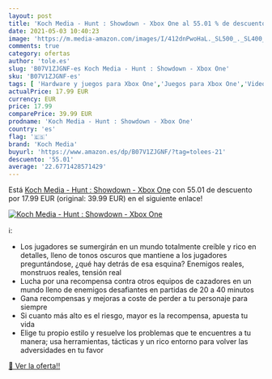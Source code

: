 ```yaml
---
layout: post
title: 'Koch Media - Hunt : Showdown - Xbox One al 55.01 % de descuento'
date: 2021-05-03 10:40:23
image: 'https://m.media-amazon.com/images/I/412dnPwoHaL._SL500_._SL400_.jpg'
comments: true
category: ofertas
author: 'tole.es'
slug: 'B07V1ZJGNF-es Koch Media - Hunt : Showdown - Xbox One'
sku: 'B07V1ZJGNF-es'
tags: [ 'Hardware y juegos para Xbox One','Juegos para Xbox One','Videojuegos','koch media','xbox', ]
actualPrice: 17.99 EUR
currency: EUR
price: 17.99
comparePrice: 39.99 EUR
prodname: 'Koch Media - Hunt : Showdown - Xbox One'
country: 'es'
flag: '🇪🇸'
brand: 'Koch Media'
buyurl: 'https://www.amazon.es/dp/B07V1ZJGNF/?tag=tolees-21'
descuento: '55.01'
average: '22.6771428571429'
---
```


Está [Koch Media - Hunt : Showdown - Xbox One](https://www.amazon.es/dp/B07V1ZJGNF/?tag=tolees-21) con 55.01 de descuento por 17.99 EUR (original: 39.99 EUR) en el siguiente enlace!

[![Koch Media - Hunt : Showdown - Xbox One](https://m.media-amazon.com/images/I/412dnPwoHaL._SL500_._SL400_.jpg)](https://www.amazon.es/dp/B07V1ZJGNF/?tag=tolees-21)

ℹ️:

- Los jugadores se sumergirán en un mundo totalmente creíble y rico en detalles, lleno de tonos oscuros que mantiene a los jugadores preguntándose, ¿qué hay detrás de esa esquina? Enemigos reales, monstruos reales, tensión real
- Lucha por una recompensa contra otros equipos de cazadores en un mundo lleno de enemigos desafiantes en partidas de 20 a 40 minutos
- Gana recompensas y mejoras a coste de perder a tu personaje para siempre
- Si cuanto más alto es el riesgo, mayor es la recompensa, apuesta tu vida
- Elige tu propio estilo y resuelve los problemas que te encuentres a tu manera; usa herramientas, tácticas y un rico entorno para volver las adversidades en tu favor

[🛒 Ver la oferta!!](https://www.amazon.es/dp/B07V1ZJGNF/?tag=tolees-21)
